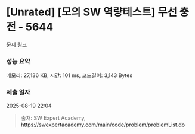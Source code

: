 # [Unrated] [모의 SW 역량테스트] 무선 충전 - 5644 

[문제 링크](https://swexpertacademy.com/main/code/problem/problemDetail.do?contestProbId=AWXRDL1aeugDFAUo) 

### 성능 요약

메모리: 27,136 KB, 시간: 101 ms, 코드길이: 3,143 Bytes

### 제출 일자

2025-08-19 22:04



> 출처: SW Expert Academy, https://swexpertacademy.com/main/code/problem/problemList.do